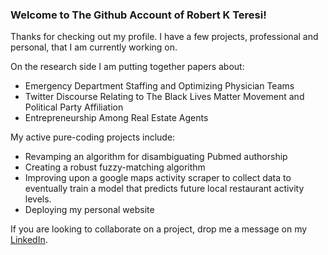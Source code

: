### Welcome to The Github Account of Robert K Teresi!

Thanks for checking out my profile. I have a few projects, professional and personal, that I am currently working on. 

On the research side I am putting together papers about:

 - Emergency Department Staffing and Optimizing Physician Teams
 - Twitter Discourse Relating to The Black Lives Matter Movement and Political Party Affiliation
 - Entrepreneurship Among Real Estate Agents

My active pure-coding projects include:
 
 - Revamping an algorithm for disambiguating Pubmed authorship
 - Creating a robust fuzzy-matching algorithm
 - Improving upon a google maps activity scraper to collect data to eventually train a model that predicts future local restaurant activity levels.
 - Deploying my personal website

If you are looking to collaborate on a project, drop me a message on my [LinkedIn](www.linkedin.com/in/rteresi). 

<!--
**RTeresiOB/RTeresiOB** is a ✨ _special_ ✨ repository because its `README.md` (this file) appears on your GitHub profile.

Here are some ideas to get you started:

- 🔭 I’m currently working on ...
- 🌱 I’m currently learning ...
- 👯 I’m looking to collaborate on ...
- 🤔 I’m looking for help with ...
- 💬 Ask me about ...
- 📫 How to reach me: ...
- 😄 Pronouns: ...
- ⚡ Fun fact: ...
-->
